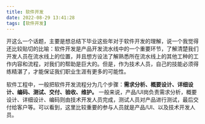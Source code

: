 ```yaml
---
title: 软件开发
date: 2022-08-29 13:41:28
tags: [软件开发]
---
```


​		开这么一个话题，主要是想总结下毕业这些年对于软件开发的理解，说一个我觉得还比较贴切的比喻：软件开发是产品开发流水线中的一个重要环节，了解清楚我们开发人员在流水线上的位置，并且想方设法了解熟悉所在流水线上的其他工种的工作内容和流程，对我们的帮助是巨大的。但是，作为技术人员，自己的技能必须得练精湛了，才能保证我们职业生涯有更多的可能性。

​		软件工程中，一般把软件开发流程分为几个步骤：**需求分析、概要设计、详细设计、编码、测试、交付、验收、维护。** 一般来说，产品/UI岗负责需求分析，概要设计、详细设计、编码则由技术开发人员完成，测试人员对产品进行测试，最后交付给客户等。可以看到，这里比较重要的参与人员就是产品/UI、以及技术开发人员。

